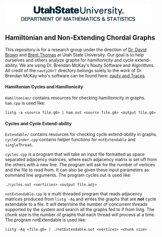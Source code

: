 <img src="/resources/Mathematics-Logo_BLUE.png">

## Hamiltonian and Non-Extending Chordal Graphs

This repository is for a research group under the direction of <a href="http://www.math.usu.edu/people/davidbrown_facultypage.php">Dr. David Brown</a> and <a href="http://www.math.usu.edu/people/brent-thomas.php">Brent Thomas</a> at Utah State University. Our goal is to help ourselves and others analyze graphs for hamiltonicity and cycle extend-ability. We are using Dr. Brendan McKay's Nauty Software and Algorithms. All credit of the `nauty26r7` directory belongs solely to the work of Dr. Brendan McKay who's software can be found here: <a href="http://pallini.di.uniroma1.it/">nauty and Traces</a>.

#### Hamiltonian Cycles and Hamiltonicity
`Hamiltonian/` contains resources for checking hamiltonicity in graphs. `ham.cpp` is used like:

```
listg -a <source file.g6> | ham.out <source file.g6> <output file.g6>
```

#### Cycles and Cycle Extend-ability

`Extendable/` contains resources for checking cycle extend-ability in graphs. `cycleFinder.cpp` contains helper functions for `notExtendable` and `singleThread`.

`cycles.cpp` is a program that will take an input file formatted as space separated adjacency matrices, where each adjacency matrix is set off from the others with a new line. The program will ask for the number of vertices and the file to read from. It can also be given these input parameters as command line arguments. The program cycles.out is used like:

```
./cycles.out <verticies> <output file.adj>
```

`notExtendable.cpp` is a multi threaded program that reads adjacency matrices produced from `listg -Aq` and writes the graphs that are **not** cycle extendable to a file. It will determine the number of concurrent threads supported by the system and search all the graphs fed to if from listg. The chunk size is the number of graphs that each thread will process at a time. The program notExtendable is used like:

```
listg -Aq <file.g6> | ./notExtendable.out <vertices> <chunk size>
```
